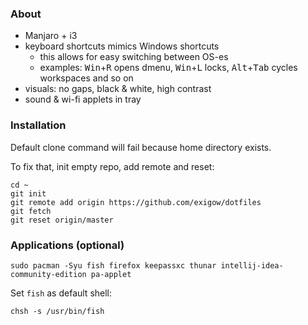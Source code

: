 ### About

* Manjaro + i3
* keyboard shortcuts mimics Windows shortcuts
  * this allows for easy switching between OS-es
  * examples: <kbd>Win</kbd>+<kbd>R</kbd> opens dmenu, <kbd>Win</kbd>+<kbd>L</kbd> locks, <kbd>Alt</kbd>+<kbd>Tab</kbd> cycles workspaces and so on
* visuals: no gaps, black & white, high contrast
* sound & wi-fi applets in tray

### Installation

Default clone command will fail because home directory exists. 

To fix that, init empty repo, add remote and reset:

```shell
cd ~
git init
git remote add origin https://github.com/exigow/dotfiles
git fetch
git reset origin/master
```

### Applications (optional)

```shell
sudo pacman -Syu fish firefox keepassxc thunar intellij-idea-community-edition pa-applet
```

Set `fish` as default shell:

```shell
chsh -s /usr/bin/fish
```
